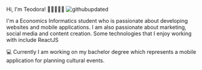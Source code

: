 Hi, I'm Teodora! 👋🏻👩🏼‍💻
![githubupdated](https://github.com/teoc34/carateodora/assets/23657183/3148e42a-76a9-41f5-a1be-e6159f0012d1)

I'm a Economics Informatics student who is passionate about developing websites and mobile applications. I am also passionate about marketing, social media and content creation. Some technologies that I enjoy working with include ReactJS 

💻 Currently I am working on my bachelor degree which represents a mobile application for planning cultural events. 

